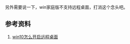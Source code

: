 另外需要说一下，win家庭版不支持远程桌面，打消这个念头吧。

## 参考资料

1. [win10怎么开启远程桌面](https://jingyan.baidu.com/article/2fb0ba40982a2500f2ec5f37.html)